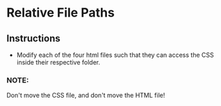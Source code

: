 # Relative File Paths

## Instructions

- Modify each of the four html files such that they can access the CSS inside their respective folder.

### NOTE:

Don't move the CSS file, and don't move the HTML file!
